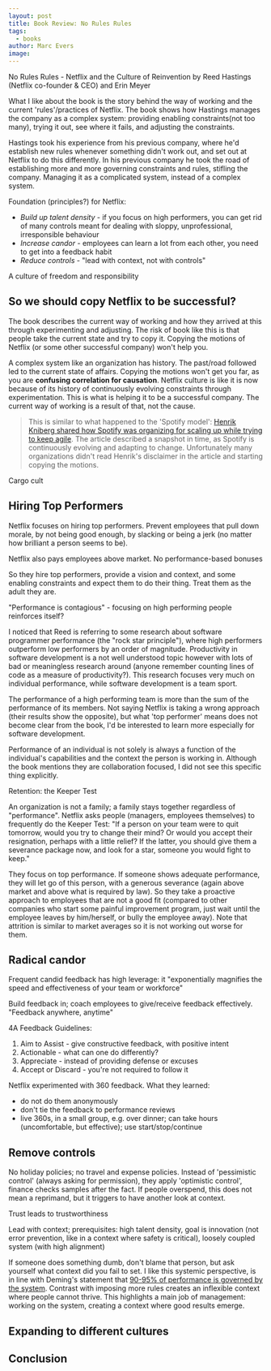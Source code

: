 ```yaml
---
layout: post
title: Book Review: No Rules Rules
tags:
  - books
author: Marc Evers
image: 
---
```


No Rules Rules - Netflix and the Culture of Reinvention
by Reed Hastings (Netflix co-founder & CEO) and Erin Meyer

What I like about the book is the story behind the way of working and the current 'rules'/practices of Netflix. The book shows how Hastings manages the company as a complex system: providing enabling constraints(not too many), trying it out, see where it fails, and adjusting the constraints.

Hastings took his experience from his previous company, where he'd establish new
rules whenever something didn't work out, and set out at Netflix to do this
differently. In his previous company he took the road of establishing more and
more governing constraints and rules, stifling the company. Managing it as a
complicated system, instead of a complex system.

Foundation (principles?) for Netflix:
- _Build up talent density_ - if you focus on high performers, you can get rid of many controls meant for dealing with sloppy, unprofessional, irresponsible behaviour
- _Increase candor_ - employees can learn a lot from each other, you need to get into a feedback habit
- _Reduce controls_ - "lead with context, not with controls"

A culture of freedom and responsibility

## So we should copy Netflix to be successful?

The book describes the current way of working and how they arrived at this through experimenting and adjusting. The risk of book like this is that people take the current state and try to copy it. Copying the motions of Netflix (or some other successful company) won't help you. 

A complex system like an organization has history. The past/road followed led to the current state of affairs. Copying the motions won't get you far, as you are **confusing correlation for causation**. Netflix culture is like it is now because of its history of continuously evolving constraints through experimentation. This is what is helping it to be a successful company. The current way of working is a result of that, not the cause.

> This is similar to what happened to the 'Spotify model': [Henrik Kniberg
shared how Spotify was organizing for scaling up while trying to keep
agile](https://blog.crisp.se/wp-content/uploads/2012/11/SpotifyScaling.pdf). The
article described a snapshot in time, as Spotify is continuously evolving and
adapting to change. Unfortunately many organizations didn't read Henrik's
disclaimer in the article and starting copying the motions.

Cargo cult

## Hiring Top Performers

Netflix focuses on hiring top performers. Prevent employees that pull down morale, by not being good enough, by slacking or being a jerk (no matter how brilliant a person seems to be).

Netflix also pays employees above market. No performance-based bonuses

So they hire top performers, provide a vision and context, and some enabling constraints and expect them to do their thing. Treat them as the adult they are.

"Performance is contagious" - focusing on high performing people reinforces itself?

I noticed that Reed is referring to some research about software programmer performance (the "rock star principle"), where high performers outperform low performers by an order of magnitude. Productivity in software development is a not well understood topic however with lots of bad or meaningless research around (anyone remember counting lines of code as a measure of productivity?). This research focuses very much on individual performance, while software development is a team sport. 

The performance of a high performing team is more than the sum of the performance of its members. Not saying Netflix is taking a wrong approach (their results show the opposite), but what 'top performer' means does not become clear from the book, I'd be interested to learn more especially for software development.

Performance of an individual is not solely is always a function of the individual's capabilities and the context the person is working in. Although the book mentions they are collaboration focused, I did not see this specific thing explicitly.

Retention: the Keeper Test 

An organization is not a family; a family stays together regardless of
"performance". Netflix asks people (managers, employees themselves) to
frequently do the Keeper Test: "If a person on your team were to quit tomorrow,
would you try to change their mind? Or would you accept their resignation,
perhaps with a little relief? If the latter, you should give them a severance
package now, and look for a star, someone you would fight to keep."

They focus on top performance. If someone shows adequate performance, they will
let go of this person, with a generous severance (again above market and above
what is required by law). So they take a proactive approach to employees that
are not a good fit (compared to other companies who start some painful
improvement program, just wait until the employee leaves by him/herself, or
bully the employee away). Note that attrition is similar to market averages so
it is not working out worse for them.


## Radical candor 

Frequent candid feedback has high leverage: it "exponentially magnifies the speed and effectiveness of your team or workforce"

Build feedback in; coach employees to give/receive feedback effectively. "Feedback anywhere, anytime"

4A Feedback Guidelines:
1. Aim to Assist - give constructive feedback, with positive intent
2. Actionable - what can one do differently?
3. Appreciate - instead of providing defense or excuses
4. Accept or Discard - you're not required to follow it

Netflix experimented with 360 feedback. What they learned:
- do not do them anonymously
- don't tie the feedback to performance reviews
- live 360s, in a small group, e.g. over dinner; can take hours (uncomfortable, but effective); use start/stop/continue

## Remove controls

No holiday policies; no travel and expense policies. Instead of 'pessimistic control' (always asking for permission), they apply 'optimistic control', finance checks samples after the fact. If people overspend, this does not mean a reprimand, but it triggers to have another look at context.

Trust leads to trustworthiness

Lead with context; prerequisites: high talent density, goal is innovation (not error prevention, like in a context where safety is critical), loosely coupled system (with high alignment)

If someone does something dumb, don't blame that person, but ask yourself what
context did you fail to set. I like this systemic perspective, is in line with
Deming's statement that [90-95% of performance is governed by the
system](https://deming.org/dr-deming-called-for-the-elimination-of-the-annual-performance-appraisal/).
Contrast with imposing more rules creates an inflexible context where people
cannot thrive. This highlights a main job of management: working on the system,
creating a context where good results emerge.

## Expanding to different cultures

## Conclusion

